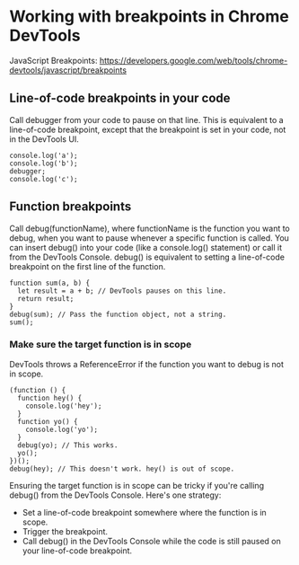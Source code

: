 # Working with breakpoints in Chrome DevTools

JavaScript Breakpoints: https://developers.google.com/web/tools/chrome-devtools/javascript/breakpoints

## Line-of-code breakpoints in your code
Call debugger from your code to pause on that line. This is equivalent to a line-of-code breakpoint, except that the breakpoint is set in your code, not in the DevTools UI.
```
console.log('a');
console.log('b');
debugger;
console.log('c');
```

## Function breakpoints
Call debug(functionName), where functionName is the function you want to debug, when you want to pause whenever a specific function is called. You can insert debug() into your code (like a console.log() statement) or call it from the DevTools Console. debug() is equivalent to setting a line-of-code breakpoint on the first line of the function.
```
function sum(a, b) {
  let result = a + b; // DevTools pauses on this line.
  return result;
}
debug(sum); // Pass the function object, not a string.
sum();
```

### Make sure the target function is in scope
DevTools throws a ReferenceError if the function you want to debug is not in scope.
```
(function () {
  function hey() {
    console.log('hey');
  }
  function yo() {
    console.log('yo');
  }
  debug(yo); // This works.
  yo();
})();
debug(hey); // This doesn't work. hey() is out of scope.
```
Ensuring the target function is in scope can be tricky if you're calling debug() from the DevTools Console. Here's one strategy:
* Set a line-of-code breakpoint somewhere where the function is in scope.
* Trigger the breakpoint.
* Call debug() in the DevTools Console while the code is still paused on your line-of-code breakpoint.
